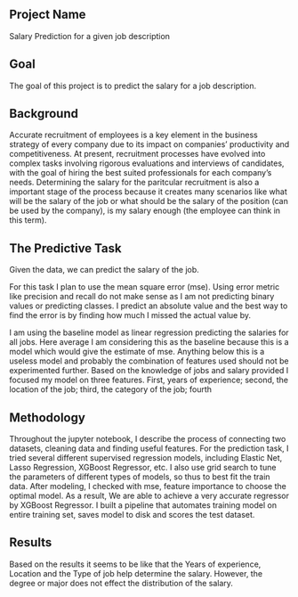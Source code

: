 



## Project Name

Salary Prediction for a given job description


## Goal

The goal of this project is to predict the salary for a job description.



## Background 

Accurate recruitment of employees is a key element in the business strategy of every company due to its impact on companies’ productivity and competitiveness. At present, recruitment processes have evolved into complex tasks involving rigorous evaluations and interviews of candidates, with the goal of hiring the best suited professionals for each company’s needs. Determining the salary for the paritcular recruitment is also a important stage of the process because it creates many scenarios like what will be the salary of the job or what should be the salary of the position (can be used by the company), is my salary enough (the employee can think in this term).



## The Predictive Task

Given the data, we can predict the salary of the job.

For this task I plan to use the mean square error (mse). Using error metric like precision and recall do not make sense as I am not predicting binary values or predicting classes. I predict an absolute value and the best way to find the error is by finding how much I missed the actual value by.

I am using the baseline model as linear regression predicting the salaries for all jobs. Here average I am considering this as the baseline because this is a model which would give the estimate of mse. Anything below this is a useless model and probably the combination of features used should not be experimented further. Based on the knowledge of jobs and salary provided I focused my model on three features. First, years of experience; second, the location of the job; third, the category of the job; fourth


## Methodology

Throughout the jupyter notebook, I describe the process of connecting two datasets, cleaning data and finding useful features. For the prediction task, I tried several different supervised regression models, including Elastic Net, Lasso Regression, XGBoost Regressor, etc. I also use grid search to tune the parameters of different types of models, so thus to best fit the train data. After modeling, I checked with mse, feature importance to choose the optimal model. As a result, We are able to achieve a very accurate regressor by XGBoost Regressor. I built a pipeline that automates training model on entire training set, saves model to disk and scores the test dataset.

## Results

Based on the results it seems to be like that the Years of experience, Location and the Type of job help determine the salary. However, the degree or major does not effect the distribution of the salary.


